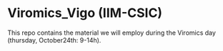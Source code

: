 # Viromics_Vigo (IIM-CSIC)
This repo contains the material we will employ during the Viromics day (thursday, October24th: 9-14h).
